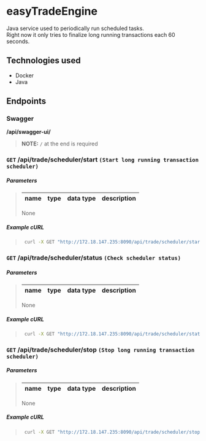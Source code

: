 # easyTradeEngine

Java service used to periodically run scheduled tasks.  
Right now it only tries to finalize long running transactions each 60 seconds.

## Technologies used

- Docker
- Java

## Endpoints

### Swagger

**/api/swagger-ui/**

> **NOTE:** `/` at the end is required

### `GET` **/api/trade/scheduler/start** `(Start long running transaction scheduler)`

##### Parameters

> | name | type | data type | description |
> | ---- | ---- | --------- | ----------- |
>
> None

##### Example cURL

> ```bash
>  curl -X GET "http://172.18.147.235:8090/api/trade/scheduler/start" -H "accept: */*"
> ```

### `GET` **/api/trade/scheduler/status** `(Check scheduler status)`

##### Parameters

> | name | type | data type | description |
> | ---- | ---- | --------- | ----------- |
>
> None

##### Example cURL

> ```bash
>  curl -X GET "http://172.18.147.235:8090/api/trade/scheduler/status" -H "accept: */*"
> ```

### `GET` **/api/trade/scheduler/stop** `(Stop long running transaction scheduler)`

##### Parameters

> | name | type | data type | description |
> | ---- | ---- | --------- | ----------- |
>
> None

##### Example cURL

> ```bash
>  curl -X GET "http://172.18.147.235:8090/api/trade/scheduler/stop" -H "accept: */*"
> ```
